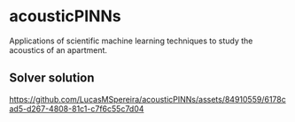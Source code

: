 # acousticPINNs
Applications of scientific machine learning techniques to study the acoustics of an apartment.
## Solver solution
https://github.com/LucasMSpereira/acousticPINNs/assets/84910559/6178cad5-d267-4808-81c1-c7f6c55c7d04
